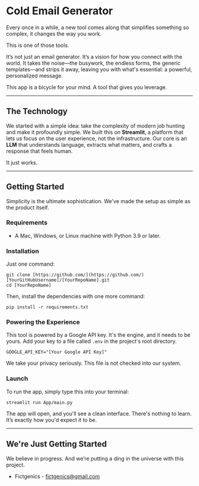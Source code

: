 # Cold Email Generator

Every once in a while, a new tool comes along that simplifies something so complex, it changes the way you work.

This is one of those tools.

It’s not just an email generator. It’s a vision for how you connect with the world. It takes the noise—the busywork, the endless forms, the generic templates—and strips it away, leaving you with what's essential: a powerful, personalized message.

This app is a bicycle for your mind. A tool that gives you leverage.

---

## The Technology

We started with a simple idea: take the complexity of modern job hunting and make it profoundly simple. We built this on **Streamlit**, a platform that lets us focus on the user experience, not the infrastructure. Our core is an **LLM** that understands language, extracts what matters, and crafts a response that feels human.

It just works.

---

## Getting Started

Simplicity is the ultimate sophistication. We've made the setup as simple as the product itself.

### Requirements

* A Mac, Windows, or Linux machine with Python 3.9 or later.

### Installation

Just one command:

```
git clone [https://github.com/](https://github.com/)[YourGitHubUsername]/[YourRepoName].git
cd [YourRepoName]
```

Then, install the dependencies with one more command:

```
pip install -r requirements.txt
```

### Powering the Experience

This tool is powered by a Google API key. It's the engine, and it needs to be yours. Add your key to a file called `.env` in the project's root directory.

```
GOOGLE_API_KEY="[Your Google API Key]"
```

We take your privacy seriously. This file is not checked into our system.

### Launch

To run the app, simply type this into your terminal:

```
streamlit run App/main.py
```

The app will open, and you'll see a clean interface. There's nothing to learn. It’s exactly how you'd expect it to be.

---

## We're Just Getting Started

We believe in progress. And we’re putting a ding in the universe with this project.

* Fictgenics - fictgenics@gmail.com
